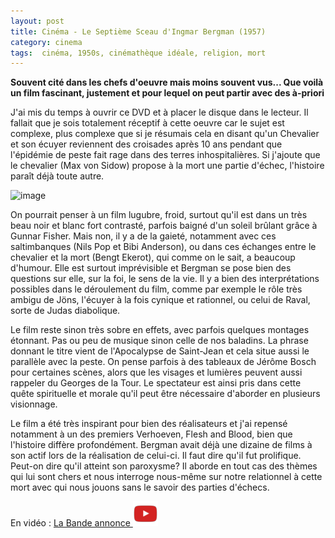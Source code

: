 ```yaml
---
layout: post
title: Cinéma - Le Septième Sceau d'Ingmar Bergman (1957)
category: cinema
tags:  cinéma, 1950s, cinémathèque idéale, religion, mort
---
```


**Souvent cité dans les chefs d'oeuvre mais moins souvent vus... Que voilà un film fascinant, justement et pour lequel on peut partir avec des à-priori**

J'ai mis du temps à ouvrir ce DVD et à placer le disque dans le lecteur. Il fallait que je sois totalement réceptif à cette oeuvre car le sujet est complexe, plus complexe que si je résumais cela en disant qu'un Chevalier et son écuyer reviennent des croisades après 10 ans pendant que l'épidémie de peste fait rage dans des terres inhospitalières. Si j'ajoute que le chevalier (Max von Sidow) propose à la mort une partie d'échec, l'histoire paraît déjà toute autre.

![image](https://filedn.eu/llqi9IBxlYouGRXYG2xlROb/img/2021/7emesceau.jpg)

On pourrait penser à un film lugubre, froid, surtout qu'il est dans un très beau noir et blanc fort contrasté, parfois baigné d'un soleil brûlant grâce à Gunnar Fisher. Mais non, il y a de la gaieté, notamment avec ces saltimbanques (Nils Pop et Bibi Anderson), ou dans ces échanges entre le chevalier et la mort (Bengt Ekerot), qui comme on le sait, a beaucoup d'humour. Elle est surtout imprévisible et Bergman se pose bien des questions sur elle, sur la foi, le sens de la vie. Il y a bien des interprétations possibles dans le déroulement du film, comme par exemple le rôle très ambigu de Jöns, l'écuyer à la fois cynique et rationnel, ou celui de Raval, sorte de Judas diabolique. 

Le film reste sinon très sobre en effets, avec parfois quelques montages étonnant. Pas ou peu de musique sinon celle de nos baladins. La phrase donnant le titre vient de l'Apocalypse de Saint-Jean et cela situe aussi le parallèle avec la peste. On pense parfois à des tableaux de Jérôme Bosch pour certaines scènes, alors que les visages et lumières peuvent aussi rappeler du Georges de la Tour. Le spectateur est ainsi pris dans cette quête spirituelle et morale qu'il peut être nécessaire d'aborder en plusieurs visionnage.

Le film a été très inspirant pour bien des réalisateurs et j'ai repensé notamment à un des premiers Verhoeven, Flesh and Blood, bien que l'histoire diffère profondément. Bergman avait déjà une dizaine de films à son actif lors de la réalisation de celui-ci. Il faut dire qu'il fut prolifique. Peut-on dire qu'il atteint son paroxysme? Il aborde en tout cas des thèmes qui lui sont chers et nous interroge nous-même sur notre relationnel à cette mort avec qui nous jouons sans le savoir des parties d'échecs.

En vidéo : [La Bande annonce ![video](/images/youtube.png)](https://www.youtube.com/watch?v=6ZKZrmW2GeI)